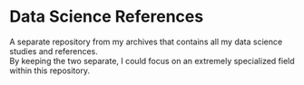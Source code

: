 # Data Science References
A separate repository from my archives that contains all my data science studies and references.  
By keeping the two separate, I could focus on an extremely specialized field within this repository.